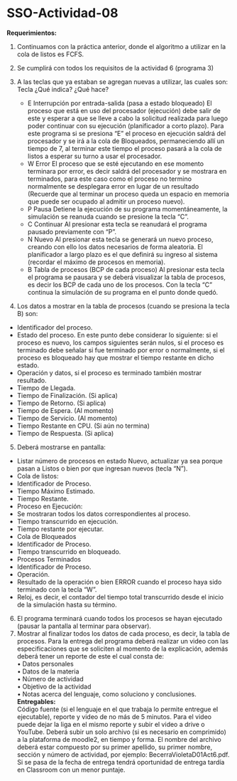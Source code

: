 # SSO-Actividad-08
**Requerimientos:**<br>
1. Continuamos con la práctica anterior, donde el algoritmo a utilizar en la cola de listos es FCFS.
2. Se cumplirá con todos los requisitos de la actividad 6 (programa 3)
3. A las teclas que ya estaban se agregan nuevas a utilizar, las cuales son:
Tecla ¿Qué indica? ¿Qué hace?
    -	E Interrupción por entrada-salida (pasa a estado bloqueado) El proceso que está en uso del procesador (ejecución) debe salir de este y esperar a que se lleve a cabo la solicitud realizada para luego poder continuar con su ejecución (planificador a corto plazo). Para este programa si se presiona “E” el proceso en ejecución saldrá del procesador y se irá a la cola de Bloqueados, permaneciendo allí un tiempo de 7, al terminar este tiempo el proceso pasará a la cola de listos a esperar su turno a usar el procesador.
    -	W Error El proceso que se esté ejecutando en ese momento terminara por error, es decir saldrá del procesador y se mostrara en terminados, para este caso como el proceso no termino normalmente se desplegara error en lugar de un resultado (Recuerde que al terminar un proceso queda un espacio en memoria que puede ser ocupado al admitir un proceso nuevo).
    -	P Pausa Detiene la ejecución de su programa momentáneamente, la simulación se reanuda cuando se presione la tecla “C”.
    -	C Continuar Al presionar esta tecla se reanudará el programa pausado previamente con “P”.
    - N Nuevo Al presionar esta tecla se generará un nuevo proceso, creando con ello los datos necesarios de forma aleatoria. El planificador a largo plazo es el que definirá su ingreso al sistema (recordar el máximo de procesos en memoria).
    - B Tabla de procesos (BCP de cada proceso) Al presionar esta tecla el programa se pausara y se deberá visualizar la tabla de procesos, es decir los BCP de cada uno de los procesos. Con la tecla “C” continua la simulación de su programa en el punto donde quedó.

4. Los datos a mostrar en la tabla de procesos (cuando se presiona la tecla B) son:
- Identificador del proceso.
- Estado del proceso. En este punto debe considerar lo siguiente: si el proceso es nuevo, los campos siguientes serán nulos, si el proceso es terminado debe señalar si fue terminado por error o normalmente, si el proceso es bloqueado hay que mostrar el tiempo restante en dicho estado.
- Operación y datos, si el proceso es terminado también mostrar resultado.
- Tiempo de Llegada.
- Tiempo de Finalización. (Si aplica)
- Tiempo de Retorno. (Si aplica)
- Tiempo de Espera. (Al momento)
- Tiempo de Servicio. (Al momento)
- Tiempo Restante en CPU. (Si aún no termina)
- Tiempo de Respuesta. (Si aplica)
5. Deberá mostrarse en pantalla:
- Listar número de procesos en estado Nuevo, actualizar ya sea porque pasan a Listos o bien por que ingresan nuevos (tecla “N”).
- Cola de listos:
 - Identificador de Proceso.
 - Tiempo Máximo Estimado.
 - Tiempo Restante.
- Proceso en Ejecución:
 - Se mostraran todos los datos correspondientes al proceso.
 - Tiempo transcurrido en ejecución.
 - Tiempo restante por ejecutar.
- Cola de Bloqueados
 - Identificador de Proceso.
 - Tiempo transcurrido en bloqueado.
- Procesos Terminados
 - Identificador de Proceso.
 - Operación.
 - Resultado de la operación o bien ERROR cuando el proceso haya sido terminado con la tecla “W”.
- Reloj, es decir, el contador del tiempo total transcurrido desde el inicio de la simulación hasta su término.
6. El programa terminará cuando todos los procesos se hayan ejecutado (pausar la pantalla al terminar para observar).
7. Mostrar al finalizar todos los datos de cada proceso, es decir, la tabla de procesos.
Para la entrega del programa deberá realizar un video con las especificaciones que se soliciten al momento de la explicación, además deberá tener un reporte de este el cual consta de:<br>
• Datos personales<br>
• Datos de la materia<br>
• Número de actividad<br>
• Objetivo de la actividad<br>
• Notas acerca del lenguaje, como soluciono y conclusiones.<br>
**Entregables:**<br>
Código fuente (si el lenguaje en el que trabaja lo permite entregue el ejecutable), reporte y video de no más de 5 minutos. Para el video puede dejar la liga en el mismo reporte y subir el video a drive o YouTube. Deberá subir un solo archivo (si es necesario en comprimido) a la plataforma de moodle2, en tiempo y forma. El nombre del archivo deberá estar compuesto por su primer apellido, su primer nombre, sección y número de actividad, por ejemplo: BecerraVioletaD01Act6.pdf. Si se pasa de la fecha de entrega tendrá oportunidad de entrega tardía en Classroom con un menor puntaje.
